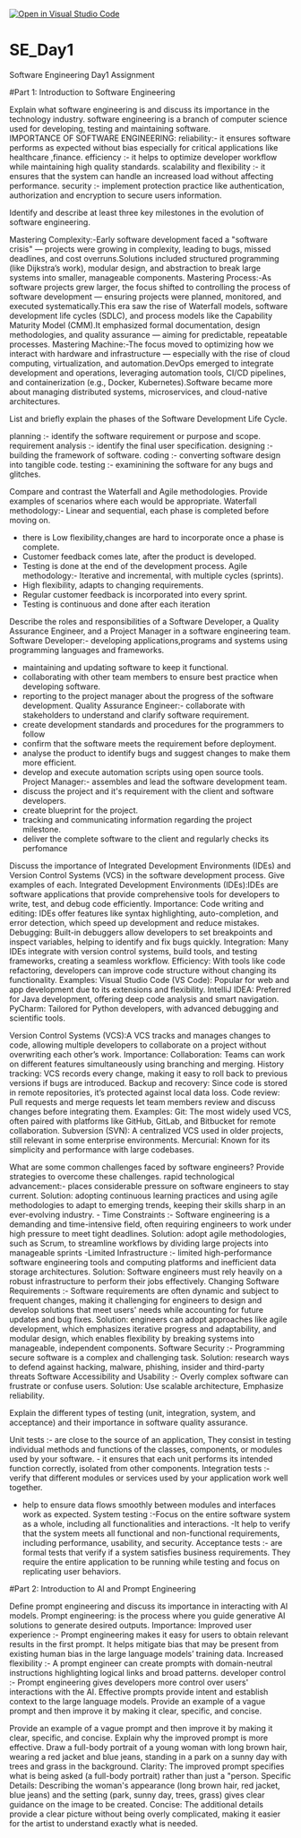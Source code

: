 [![Open in Visual Studio Code](https://classroom.github.com/assets/open-in-vscode-2e0aaae1b6195c2367325f4f02e2d04e9abb55f0b24a779b69b11b9e10269abc.svg)](https://classroom.github.com/online_ide?assignment_repo_id=18580966&assignment_repo_type=AssignmentRepo)
# SE_Day1
Software Engineering Day1 Assignment

#Part 1: Introduction to Software Engineering

Explain what software engineering is and discuss its importance in the technology industry.
software engineering is a branch of computer science used for developing, testing and maintaining software.  
IMPORTANCE OF SOFTWARE ENGINEERING:
reliability:- it ensures software performs as expected without bias especially for critical applications like healthcare ,finance. 
efficiency :- it helps to optimize developer workflow while maintaining high quality standards.
 scalability and flexibility :- it ensures that the system can handle an increased load without affecting performance.
 security :- implement protection practice like authentication, authorization and encryption to secure users information.

Identify and describe at least three key milestones in the evolution of software engineering.

 Mastering Complexity:-Early software development faced a "software crisis" — projects were growing in complexity, leading to bugs, missed deadlines, and cost overruns.Solutions included structured programming (like Dijkstra’s work), modular design, and abstraction to break large systems into smaller, manageable components.
 Mastering Process:-As software projects grew larger, the focus shifted to controlling the process of software development — ensuring projects were planned, monitored, and executed systematically.This era saw the rise of Waterfall models, software development life cycles (SDLC), and process models like the Capability Maturity Model (CMM).It emphasized formal documentation, design methodologies, and quality assurance — aiming for predictable, repeatable processes.
 Mastering Machine:-The focus moved to optimizing how we interact with hardware and infrastructure — especially with the rise of cloud computing, virtualization, and automation.DevOps emerged to integrate development and operations, leveraging automation tools, CI/CD pipelines, and containerization (e.g., Docker, Kubernetes).Software became more about managing distributed systems, microservices, and cloud-native architectures.

List and briefly explain the phases of the Software Development Life Cycle.

 planning :- identify the software requirement or purpose and scope.
 requirement analysis :- identify the final user specification. 
designing :- building the framework of software. 
coding :- converting software design into tangible code.
 testing :- examinining the software for any bugs and glitches.

Compare and contrast the Waterfall and Agile methodologies. Provide examples of scenarios where each would be appropriate.
Waterfall methodology:- Linear and sequential, each phase is completed before moving on. 
- there is Low flexibility,changes are hard to incorporate once a phase is complete.
 - Customer feedback comes late, after the product is developed.
 - Testing is done at the end of the development process.
Agile methodology:- Iterative and incremental, with multiple cycles (sprints). 
- High flexibility, adapts to changing requirements. 
- Regular customer feedback is incorporated into every sprint. 
- Testing is continuous and done after each iteration

Describe the roles and responsibilities of a Software Developer, a Quality Assurance Engineer, and a Project Manager in a software engineering team.
Software Developer:- developing applications,programs and systems using programming languages and frameworks.
 - maintaining and updating software to keep it functional. 
- collaborating with other team members to ensure best practice when developing software.
 - reporting to the project manager about the progress of the software development.
Quality Assurance Engineer:- collaborate with stakeholders to understand and clarify software requirement.
 - create development standards and procedures for the programmers to follow
 - confirm that the software meets the requirement before deployment. 
- analyse the product to identify bugs and suggest changes to make them more efficient. 
- develop and execute automation scripts using open source tools.
Project Manager:- assembles and lead the software development team.
 - discuss the project and it's requirement with the client and software developers.
 - create blueprint for the project.
 - tracking and communicating information regarding the project milestone.
 - deliver the complete software to the client and regularly checks its perfomance


Discuss the importance of Integrated Development Environments (IDEs) and Version Control Systems (VCS) in the software development process. Give examples of each.
 Integrated Development Environments (IDEs):IDEs are software applications that provide comprehensive tools for developers to write, test, and debug code efficiently.
                              Importance:
Code writing and editing: IDEs offer features like syntax highlighting, auto-completion, and error detection, which speed up development and reduce mistakes.
Debugging: Built-in debuggers allow developers to set breakpoints and inspect variables, helping to identify and fix bugs quickly.
Integration: Many IDEs integrate with version control systems, build tools, and testing frameworks, creating a seamless workflow.
Efficiency: With tools like code refactoring, developers can improve code structure without changing its functionality.
Examples:
Visual Studio Code (VS Code): Popular for web and app development due to its extensions and flexibility.
IntelliJ IDEA: Preferred for Java development, offering deep code analysis and smart navigation.
PyCharm: Tailored for Python developers, with advanced debugging and scientific tools.

Version Control Systems (VCS):A VCS tracks and manages changes to code, allowing multiple developers to collaborate on a project without overwriting each other’s work.
        Importance:
Collaboration: Teams can work on different features simultaneously using branching and merging.
History tracking: VCS records every change, making it easy to roll back to previous versions if bugs are introduced.
Backup and recovery: Since code is stored in remote repositories, it’s protected against local data loss.
Code review: Pull requests and merge requests let team members review and discuss changes before integrating them.
         Examples:
Git: The most widely used VCS, often paired with platforms like GitHub, GitLab, and Bitbucket for remote collaboration.
Subversion (SVN): A centralized VCS used in older projects, still relevant in some enterprise environments.
Mercurial: Known for its simplicity and performance with large codebases.

What are some common challenges faced by software engineers? Provide strategies to overcome these challenges.
rapid technological advancement:- places considerable pressure on software engineers to stay current.
 Solution: adopting continuous learning practices and using agile methodologies to adapt to emerging trends, keeping their skills sharp in an ever-evolving industry. -
Time Constraints :- Software engineering is a demanding and time-intensive field, often requiring engineers to work under high pressure to meet tight deadlines.
 Solution: adopt agile methodologies, such as Scrum, to streamline workflows by dividing large projects into manageable sprints 
-Limited Infrastructure :- limited high-performance software engineering tools and computing platforms and inefficient data storage architectures. 
 Solution: Software engineers must rely heavily on a robust infrastructure to perform their jobs effectively.
 Changing Software Requirements :- Software requirements are often dynamic and subject to frequent changes, making it challenging for engineers to design and develop solutions that meet users' needs while accounting for future updates and bug fixes. 
Solution: engineers can adopt approaches like agile development, which emphasizes iterative progress and adaptability, and modular design, which enables flexibility by breaking systems into manageable, independent components.
Software Security :- Programming secure software is a complex and challenging task. 
Solution: research ways to defend against hacking, malware, phishing, insider and third-party threats
Software Accessibility and Usability :- Overly complex software can frustrate or confuse users. 
Solution: Use scalable architecture, Emphasize reliability.


Explain the different types of testing (unit, integration, system, and acceptance) and their importance in software quality assurance.

Unit tests :- are close to the source of an application, They consist in testing individual methods and functions of the classes, components, or modules used by your software. - it ensures that each unit performs its intended function correctly, isolated from other components.
 Integration tests :- verify that different modules or services used by your application work well together.
 - help to ensure data flows smoothly between modules and interfaces work as expected.
 System testing :-Focus on the entire software system as a whole, including all functionalities and interactions.
 -It help to verify that the system meets all functional and non-functional requirements, including performance, usability, and security.
Acceptance tests :- are formal tests that verify if a system satisfies business requirements. They require the entire application to be running while testing and focus on replicating user behaviors. 


#Part 2: Introduction to AI and Prompt Engineering

Define prompt engineering and discuss its importance in interacting with AI models.
Prompt engineering: is the process where you guide generative AI solutions to generate desired outputs.
                    Importance:
Improved user experience :- Prompt engineering makes it easy for users to obtain relevant results in the first prompt. It helps mitigate bias that may be present from existing human bias in the large language models’ training data.
Increased flexibility :- A prompt engineer can create prompts with domain-neutral instructions highlighting logical links and broad patterns.
developer control :- Prompt engineering gives developers more control over users' interactions with the AI. Effective prompts provide intent and establish context to the large language models. Provide an example of a vague prompt and then improve it by making it clear, specific, and concise.

Provide an example of a vague prompt and then improve it by making it clear, specific, and concise. Explain why the improved prompt is more effective.
Draw a full-body portrait of a young woman with long brown hair, wearing a red jacket and blue jeans, standing in a park on a sunny day with trees and grass in the background.
Clarity: The improved prompt specifies what is being asked (a full-body portrait) rather than just a "person.
Specific Details: Describing the woman's appearance (long brown hair, red jacket, blue jeans) and the setting (park, sunny day, trees, grass) gives clear guidance on the image to be created.
Concise: The additional details provide a clear picture without being overly complicated, making it easier for the artist to understand exactly what is needed.

